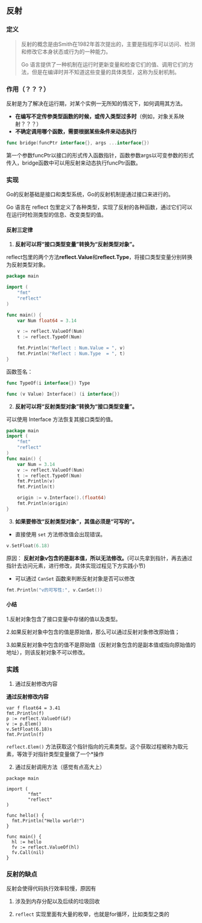 ## 反射

### 定义

> 反射的概念是由Smith在1982年首次提出的，主要是指程序可以访问、检测和修改它本身状态或行为的一种能力。
>
> Go 语言提供了一种机制在运行时更新变量和检查它们的值、调用它们的方法，但是在编译时并不知道这些变量的具体类型，这称为反射机制。

### 作用（？？？）

反射是为了解决在运行期，对某个实例一无所知的情况下，如何调用其方法。

* **在编写不定传参类型函数的时候，或传入类型过多时**（例如，对象关系映射？？？）
* **不确定调用哪个函数，需要根据某些条件来动态执行**

```go
func bridge(funcPtr interface{}, args ...interface{})
```

第一个参数funcPtr以接口的形式传入函数指针，函数参数args以可变参数的形式传入，bridge函数中可以用反射来动态执行funcPtr函数。

### 实现

Go的反射基础是接口和类型系统，Go的反射机制是通过接口来进行的。

Go 语言在 reflect 包里定义了各种类型，实现了反射的各种函数，通过它们可以在运行时检测类型的信息、改变类型的值。

#### 反射三定律

1. **反射可以将“接口类型变量”转换为“反射类型对象”。**

reflect包里的两个方法**reflect.Value**和**reflect.Type**，将接口类型变量分别转换为反射类型对象。

```go
package main

import (
	"fmt"
	"reflect"
)

func main() {
	var Num float64 = 3.14

	v := reflect.ValueOf(Num)
	t := reflect.TypeOf(Num)

	fmt.Println("Reflect : Num.Value = ", v)
	fmt.Println("Reflect : Num.Type  = ", t)
}
```

函数签名：

```go
func TypeOf(i interface{}) Type
```

```go
func (v Value) Interface() (i interface{})
```

2. **反射可以将“反射类型对象”转换为“接口类型变量”。**

可以使用 Interface 方法恢复其接口类型的值。

```go
package main
import (
    "fmt"
    "reflect"
)
func main() {
    var Num = 3.14
    v := reflect.ValueOf(Num)
    t := reflect.TypeOf(Num)
    fmt.Println(v)
    fmt.Println(t)

    origin := v.Interface().(float64)
    fmt.Println(origin)
}
```

3. **如果要修改“反射类型对象”，其值必须是“可写的”。**

- 直接使用 `set` 方法修改值会出现错误。

```go
v.SetFloat(6.18)
```

原因： **反射对象v包含的是副本值，所以无法修改。**(可以先拿到指针，再去通过指针去访问元素，进行修改，具体实现过程见下方实践小节)

- 可以通过 `CanSet` 函数来判断反射对象是否可以修改

```go
fmt.Println("v的可写性:", v.CanSet())
```

#### 小结

1.反射对象包含了接口变量中存储的值以及类型。

2.如果反射对象中包含的值是原始值，那么可以通过反射对象修改原始值；

3.如果反射对象中包含的值不是原始值（反射对象包含的是副本值或指向原始值的地址），则该反射对象不可以修改。

### 实践

1. 通过反射修改内容

**通过反射修改内容**

```
var f float64 = 3.41
fmt.Println(f)
p := reflect.ValueOf(&f)
v := p.Elem()
v.SetFloat(6.18)s
fmt.Println(f)
```

`reflect.Elem()` 方法获取这个指针指向的元素类型。这个获取过程被称为取元素，等效于对指针类型变量做了一个*操作

2. 通过反射调用方法（感觉有点高大上）

```
package main

import (
        "fmt"
        "reflect"
)

func hello() {
  fmt.Println("Hello world!")
}

func main() {
  hl := hello
  fv := reflect.ValueOf(hl)
  fv.Call(nil)
}
```

### 反射的缺点

反射会使得代码执行效率较慢，原因有

1. 涉及到内存分配以及后续的垃圾回收

2. `reflect` 实现里面有大量的枚举，也就是for循环，比如类型之类的